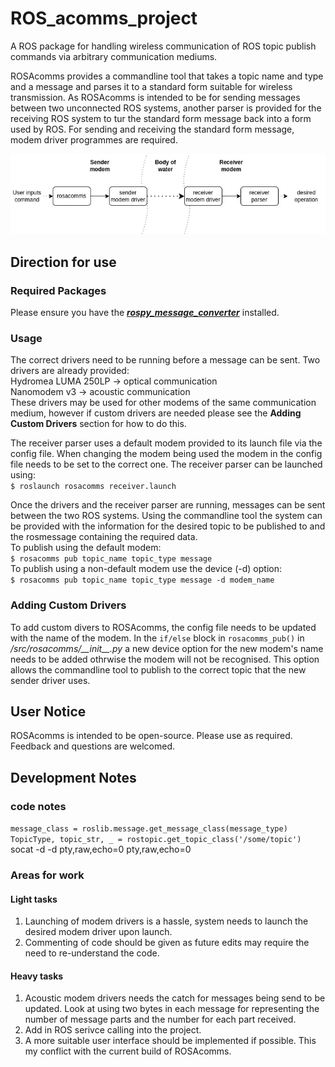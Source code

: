 # ROS_acomms_project
A ROS package for handling wireless communication of ROS topic publish commands via arbitrary communication mediums.

ROSAcomms provides a commandline tool that takes a topic name and type and a message and parses it to a standard form suitable for wireless transmission. As ROSAcomms is intended to be for sending messages between two unconnected ROS systems, another parser is provided for the receiving ROS system to tur the standard form message back into a form used by ROS. For sending and receiving the standard form message, modem driver programmes are required.

![](/assets/Systemdiagram.drawio.png?raw=true "ROSAcomms System Diagram")


## Direction for use
### Required Packages
Please ensure you have the [***rospy_message_converter***](https://github.com/uos/rospy_message_converter) installed.

### Usage
The correct drivers need to be running before a message can be sent. Two drivers are already provided:\
Hydromea LUMA 250LP -> optical communication\
Nanomodem v3 -> acoustic communication\
These drivers may be used for other modems of the same communication medium, however if custom drivers are needed please see the __Adding Custom Drivers__ section for how to do this.

The receiver parser uses a default modem provided to its launch file via the config file. When changing the modem being used the modem in the config file needs to be set to the correct one. The receiver parser can be launched using:\
`$ roslaunch rosacomms receiver.launch`

Once the drivers and the receiver parser are running, messages can be sent between the two ROS systems. Using the commandline tool the system can be provided with the information for the desired topic to be published to and the rosmessage containing the required data.\
To publish using the default modem:\
`$ rosacomms pub topic_name topic_type message`\
To publish using a non-default modem use the device (-d) option:\
`$ rosacomms pub topic_name topic_type message -d modem_name`

### Adding Custom Drivers
To add custom divers to ROSAcomms, the config file needs to be updated with the name of the modem. In the `if/else` block in `rosacomms_pub()` in _/src/rosacomms/\_\_init\_\_.py_ a new device option for the new modem's name needs to be added othrwise the modem will not be recognised. This option allows the commandline tool to publish to the correct topic that the new sender driver uses.


## User Notice
ROSAcomms is intended to be open-source. Please use as required. Feedback and questions are welcomed.


## Development Notes
### code notes
`message_class = roslib.message.get_message_class(message_type)`\
`TopicType, topic_str, _ = rostopic.get_topic_class('/some/topic')`\
socat -d -d pty,raw,echo=0 pty,raw,echo=0

### Areas for work
#### Light tasks
1. Launching of modem drivers is a hassle, system needs to launch the desired modem driver upon launch.
2. Commenting of code should be given as future edits may require the need to re-understand the code.

#### Heavy tasks
1. Acoustic modem drivers needs the catch for messages being send to be updated. Look at using two bytes in each message for representing the number of message parts and the number for each part received.
2. Add in ROS serivce calling into the project.
3. A more suitable user interface should be implemented if possible. This my conflict with the current build of ROSAcomms.